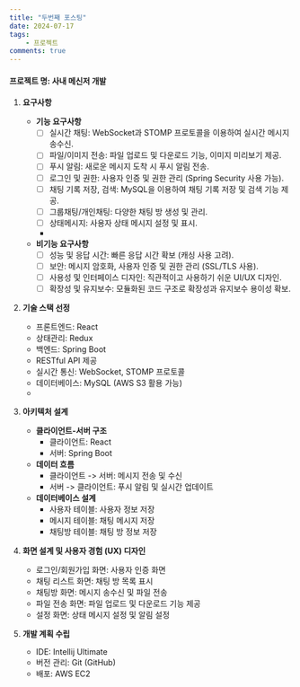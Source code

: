 ```yaml
---
title: "두번째 포스팅"
date: 2024-07-17
tags: 
    - 프로젝트
comments: true
---
```


#### 프로젝트 명: 사내 메신저 개발

1. **요구사항**
    - **기능 요구사항**
        - [ ] 실시간 채팅: WebSocket과 STOMP 프로토콜을 이용하여 실시간 메시지 송수신.
        - [ ] 파일/이미지 전송: 파일 업로드 및 다운로드 기능, 이미지 미리보기 제공.
        - [ ] 푸시 알림: 새로운 메시지 도착 시 푸시 알림 전송.
        - [ ] 로그인 및 권한: 사용자 인증 및 권한 관리 (Spring Security 사용 가능).
        - [ ] 채팅 기록 저장, 검색: MySQL을 이용하여 채팅 기록 저장 및 검색 기능 제공.
        - [ ] 그룹채팅/개인채팅: 다양한 채팅 방 생성 및 관리.
        - [ ] 상태메시지: 사용자 상태 메시지 설정 및 표시.
        -
    - **비기능 요구사항**
        - [ ] 성능 및 응답 시간: 빠른 응답 시간 확보 (캐싱 사용 고려).
        - [ ] 보안: 메시지 암호화, 사용자 인증 및 권한 관리 (SSL/TLS 사용).
        - [ ] 사용성 및 인터페이스 디자인: 직관적이고 사용하기 쉬운 UI/UX 디자인.
        - [ ] 확장성 및 유지보수: 모듈화된 코드 구조로 확장성과 유지보수 용이성 확보.

2. **기술 스택 선정**
    - 프론트엔드: React
    - 상태관리: Redux
    - 백엔드: Spring Boot
    - RESTful API 제공
    - 실시간 통신: WebSocket, STOMP 프로토콜
    - 데이터베이스: MySQL (AWS S3 활용 가능)
    -
3. **아키텍처 설계**
    - **클라이언트-서버 구조**
        - 클라이언트: React
        - 서버: Spring Boot
    - **데이터 흐름**
        - 클라이언트 -> 서버: 메시지 전송 및 수신
        - 서버 -> 클라이언트: 푸시 알림 및 실시간 업데이트
    - **데이터베이스 설계**
        - 사용자 테이블: 사용자 정보 저장
        - 메시지 테이블: 채팅 메시지 저장
        - 채팅방 테이블: 채팅 방 정보 저장

4. **화면 설계 및 사용자 경험 (UX) 디자인**
    - 로그인/회원가입 화면: 사용자 인증 화면
    - 채팅 리스트 화면: 채팅 방 목록 표시
    - 채팅방 화면: 메시지 송수신 및 파일 전송
    - 파일 전송 화면: 파일 업로드 및 다운로드 기능 제공
    - 설정 화면: 상태 메시지 설정 및 알림 설정
1. **개발 계획 수립**
    - IDE: Intellij Ultimate
    - 버전 관리: Git (GitHub)
    - 배포: AWS EC2